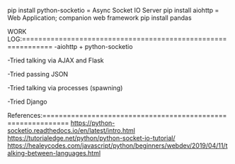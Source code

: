 
pip install python-socketio         = Async Socket IO Server
pip install aiohttp                 = Web Application; companion web framework
pip install pandas

WORK LOG:=============================================================
-aiohttp + python-socketio

-Tried talking via AJAX and Flask

-Tried passing JSON

-Tried talking via processes (spawning)

-Tried Django

References:============================================================
https://python-socketio.readthedocs.io/en/latest/intro.html
https://tutorialedge.net/python/python-socket-io-tutorial/
https://healeycodes.com/javascript/python/beginners/webdev/2019/04/11/talking-between-languages.html